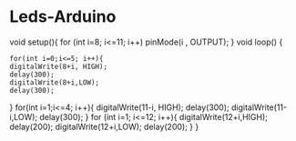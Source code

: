 # Leds-Arduino
void setup(){
  for (int i=8; i<=11; i++)
    pinMode(i , OUTPUT);
}
void loop() {
   
    for(int i=0;i<=5; i++){
    digitalWrite(8+i, HIGH);
    delay(300);
    digitalWrite(8+i,LOW);
    delay(300);
  }
    for(int i=1;i<=4; i++){
    digitalWrite(11-i, HIGH);
    delay(300);
    digitalWrite(11-i,LOW);
    delay(300);
  }
  for (int i=1; i<=12; i++){
    digitalWrite(12+i,HIGH);
    delay(200);
    digitalWrite(12+i,LOW);
    delay(200);
}
}